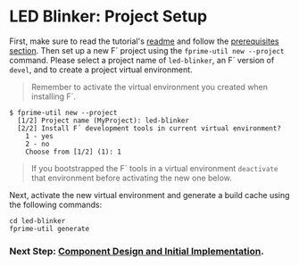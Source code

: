 # LED Blinker: Project Setup

First, make sure to read the tutorial's [readme](../README.md) and follow the [prerequisites section](../README.md#prerequisites). Then set up a new F´ project using the `fprime-util new --project` command. Please select a project name of `led-blinker`, an F´ version of `devel`, and to create a project virtual environment.

> Remember to activate the virtual environment you created when installing F´.

```
$ fprime-util new --project
  [1/2] Project name (MyProject): led-blinker
  [2/2] Install F´ development tools in current virtual environment?
    1 - yes
    2 - no
    Choose from [1/2] (1): 1
```
>  If you bootstrapped the F´ tools in a virtual environment `deactivate` that environment before activating the new one below.

Next, activate the new virtual environment and generate a build cache using the following commands:

```
cd led-blinker
fprime-util generate
```

### Next Step: [Component Design and Initial Implementation](./component-implementation-1.md).
